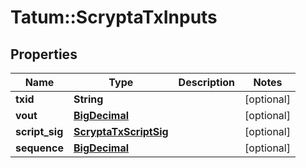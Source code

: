 # Tatum::ScryptaTxInputs

## Properties
Name | Type | Description | Notes
------------ | ------------- | ------------- | -------------
**txid** | **String** |  | [optional] 
**vout** | [**BigDecimal**](BigDecimal.md) |  | [optional] 
**script_sig** | [**ScryptaTxScriptSig**](ScryptaTxScriptSig.md) |  | [optional] 
**sequence** | [**BigDecimal**](BigDecimal.md) |  | [optional] 

